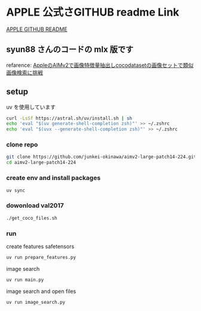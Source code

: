 # APPLE 公式さGITHUB readme Link 
[APPLE GITHUB README](https://github.com/apple/ml-aim/blob/main/README.md)

## syun88 さんのコードの mlx 版です
refarence: [AppleのAIMv2で画像特徴量抽出しcocodatasetの画像セットで類似画像検索に挑戦](https://qiita.com/syun88/items/50c1d60d1516d5816773)

## setup
uv を使用しています
```sh
curl -LsSf https://astral.sh/uv/install.sh | sh
echo 'eval "$(uv generate-shell-completion zsh)"' >> ~/.zshrc
echo 'eval "$(uvx --generate-shell-completion zsh)"' >> ~/.zshrc
```

### clone repo
```sh
git clone https://github.com/junkei-okinawa/aimv2-large-patch14-224.git
cd aimv2-large-patch14-224
```

### create env and install packages
```sh
uv sync
```

### dowonload val2017
```sh
./get_coco_files.sh
``` 

### run
create features safetensors
```sh
uv run prepare_features.py
```

image search
```sh
uv run main.py
```

image search and open files
```sh
uv run image_search.py
```